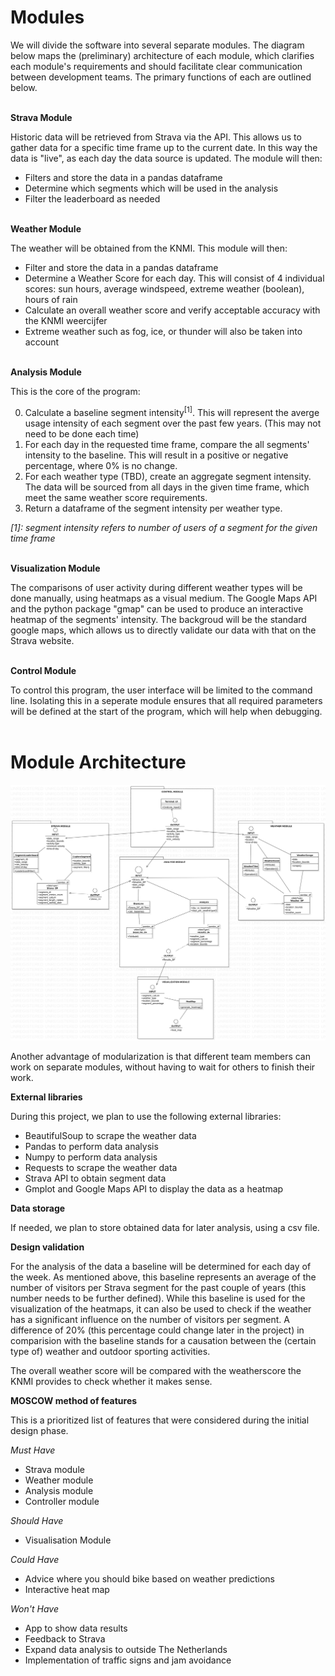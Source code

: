 # **Modules**

We will divide the software into several separate modules. The diagram below maps the (preliminary) architecture of each module,
which clarifies each module's requirements and should facilitate clear communication between development teams. The primary functions of each are outlined below.
<br/><br/>

**Strava Module**

Historic data will be retrieved from Strava via the API. This allows us to gather data for a specific time frame up to the current date. In this way the data is "live", 
as each day the data source is updated. The module will then:
- Filters and store the data in a pandas dataframe
- Determine which segments which will be used in the analysis
- Filter the leaderboard as needed
<br/><br/>

**Weather Module**

The weather will be obtained from the KNMI. This module will then:
- Filter and store the data in a pandas dataframe
- Determine a Weather Score for each day. This will consist of 4 individual scores: sun hours, average windspeed, extreme weather (boolean), hours of rain
- Calculate an overall weather score and verify acceptable accuracy with the KNMI weercijfer
- Extreme weather such as fog, ice, or thunder will also be taken into account
<br/><br/>

**Analysis Module**

This is the core of the program:

0. Calculate a baseline segment intensity<sup>[1]</sup>. This will represent the averge usage intensity of each segment over the past few years. (This may not need to be done each time)
1. For each day in the requested time frame, compare the all segments' intensity to the baseline. This will result in a positive or negative percentage, where 0% is no change.
2. For each weather type (TBD), create an aggregate segment intensity. The data will be sourced from all days in the given time frame, which meet the same weather score requirements.
3. Return a dataframe of the segment intensity per weather type.

<i>[1]: segment intensity refers to number of users of a segment for the given time frame</i>
<br/><br/>

**Visualization Module**

The comparisons of user activity during different weather types will be done manually, using heatmaps as a visual medium. The Google Maps API and the python package "gmap" can 
be used to produce an interactive heatmap of the segments' intensity. The backgroud will be the standard google maps, which allows us to directly validate our data with 
that on the Strava website. 
<br/><br/>

**Control Module**

To control this program, the user interface will be limited to the command line. Isolating this in a seperate module ensures that all required parameters will be defined at
the start of the program, which will help when debugging.
<br/><br/>

# Module Architecture

![PackageInterfaces](./PackageInterfaces.svg "Module Interfaces diagram")



Another advantage of modularization is that different team members can work on separate modules, without having to wait for others to finish their work.

**External libraries**

During this project, we plan to use the following external libraries:
* BeautifulSoup to scrape the weather data
* Pandas to perform data analysis
* Numpy to perform data analysis
* Requests to scrape the weather data
* Strava API to obtain segment data
* Gmplot and Google Maps API to display the data as a heatmap


**Data storage**

If needed, we plan to store obtained data for later analysis, using a csv file. 

**Design validation**

For the analysis of the data a baseline will be determined for each day of the week. As mentioned above, this baseline represents an average of the number of visitors per Strava segment for the
past couple of years (this number needs to be further defined). While this baseline is used for the visualization of the heatmaps, it can also be used to check if the weather has a significant influence
on the number of visitors per segment. A difference of 20% (this percentage could change later in the project) in comparision with the baseline stands for a causation between the (certain type of) weather and outdoor sporting activities.

The overall weather score will be compared with the weatherscore the KNMI provides to check whether it makes sense.


**MOSCOW method of features**

This is a prioritized list of features that were considered during the initial design phase.

*Must Have*
* Strava module
* Weather module
* Analysis module
* Controller module

*Should Have*
* Visualisation Module

*Could Have*
* Advice where you should bike based on weather predictions
* Interactive heat map

*Won't Have*
* App to show data results
* Feedback to Strava
* Expand data analysis to outside The Netherlands
* Implementation of traffic signs and jam avoidance